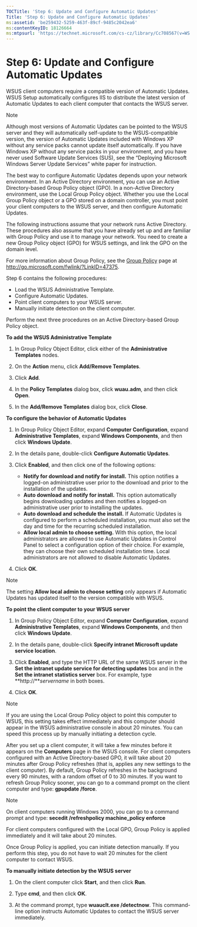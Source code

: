 ```yaml
---
TOCTitle: 'Step 6: Update and Configure Automatic Updates'
Title: 'Step 6: Update and Configure Automatic Updates'
ms:assetid: 'be259432-5259-463f-89cf-9485c2042ea6'
ms:contentKeyID: 18126664
ms:mtpsurl: 'https://technet.microsoft.com/cs-cz/library/Cc708567(v=WS.10)'
---
```


Step 6: Update and Configure Automatic Updates
==============================================

WSUS client computers require a compatible version of Automatic Updates. WSUS Setup automatically configures IIS to distribute the latest version of Automatic Updates to each client computer that contacts the WSUS server.

> [!NOTE]
> Although most versions of Automatic Updates can be pointed to the WSUS server and they will automatically self-update to the WSUS-compatible version, the version of Automatic Updates included with Windows XP without any service packs cannot update itself automatically. If you have Windows XP without any service packs in your environment, and you have never used Software Update Services (SUS), see the “Deploying Microsoft Windows Server Update Services” white paper for instruction. 

The best way to configure Automatic Updates depends upon your network environment. In an Active Directory environment, you can use an Active Directory-based Group Policy object (GPO). In a non-Active Directory environment, use the Local Group Policy object. Whether you use the Local Group Policy object or a GPO stored on a domain controller, you must point your client computers to the WSUS server, and then configure Automatic Updates.

The following instructions assume that your network runs Active Directory. These procedures also assume that you have already set up and are familiar with Group Policy and use it to manage your network. You need to create a new Group Policy object (GPO) for WSUS settings, and link the GPO on the domain level.

For more information about Group Policy, see the [Group Policy](http://go.microsoft.com/fwlink/?linkid=47375) page at http://go.microsoft.com/fwlink/?LinkID=47375.

Step 6 contains the following procedures:

-   Load the WSUS Administrative Template.
-   Configure Automatic Updates.
-   Point client computers to your WSUS server.
-   Manually initiate detection on the client computer.

Perform the next three procedures on an Active Directory-based Group Policy object.

**To add the WSUS Administrative Template**
1.  In Group Policy Object Editor, click either of the **Administrative Templates** nodes.

2.  On the **Action** menu, click **Add/Remove Templates**.

3.  Click **Add**.

4.  In the **Policy Templates** dialog box, click **wuau.adm**, and then click **Open**.

5.  In the **Add/Remove Templates** dialog box, click **Close**.

**To configure the behavior of Automatic Updates**
1.  In Group Policy Object Editor, expand **Computer Configuration**, expand **Administrative Templates**, expand **Windows Components**, and then click **Windows Update**.

2.  In the details pane, double-click **Configure Automatic Updates**.

3.  Click **Enabled**, and then click one of the following options:

    -   **Notify for download and notify for install.** This option notifies a logged-on administrative user prior to the download and prior to the installation of the updates.
    -   **Auto download and notify for install.** This option automatically begins downloading updates and then notifies a logged-on administrative user prior to installing the updates.
    -   **Auto download and schedule the install.** If Automatic Updates is configured to perform a scheduled installation, you must also set the day and time for the recurring scheduled installation.
    -   **Allow local admin to choose setting.** With this option, the local administrators are allowed to use Automatic Updates in Control Panel to select a configuration option of their choice. For example, they can choose their own scheduled installation time. Local administrators are not allowed to disable Automatic Updates.

4.  Click **OK**.

> [!NOTE]
> The setting **Allow local admin to choose setting** only appears if Automatic Updates has updated itself to the version compatible with WSUS. 

**To point the client computer to your WSUS server**
1.  In Group Policy Object Editor, expand **Computer Configuration**, expand **Administrative Templates**, expand **Windows Components**, and then click **Windows Update**.

2.  In the details pane, double-click **Specify intranet Microsoft update service location**.

3.  Click **Enabled**, and type the HTTP URL of the same WSUS server in the **Set the intranet update service for detecting updates** box and in the **Set the intranet statistics server** box. For example, type **http://***servername* in both boxes.

4.  Click **OK**.

> [!NOTE]
> If you are using the Local Group Policy object to point this computer to WSUS, this setting takes effect immediately and this computer should appear in the WSUS administrative console in about 20 minutes. You can speed this process up by manually initiating a detection cycle. 

After you set up a client computer, it will take a few minutes before it appears on the **Computers** page in the WSUS console. For client computers configured with an Active Directory-based GPO, it will take about 20 minutes after Group Policy refreshes (that is, applies any new settings to the client computer). By default, Group Policy refreshes in the background every 90 minutes, with a random offset of 0 to 30 minutes. If you want to refresh Group Policy sooner, you can go to a command prompt on the client computer and type: **gpupdate /force**.

> [!NOTE]
> On client computers running Windows 2000, you can go to a command prompt and type: **secedit /refreshpolicy machine\_policy enforce** 

For client computers configured with the Local GPO, Group Policy is applied immediately and it will take about 20 minutes.

Once Group Policy is applied, you can initiate detection manually. If you perform this step, you do not have to wait 20 minutes for the client computer to contact WSUS.

**To manually initiate detection by the WSUS server**
1.  On the client computer click **Start**, and then click **Run**.

2.  Type **cmd**, and then click **OK**.

3.  At the command prompt, type **wuauclt.exe /detectnow**. This command-line option instructs Automatic Updates to contact the WSUS server immediately.
